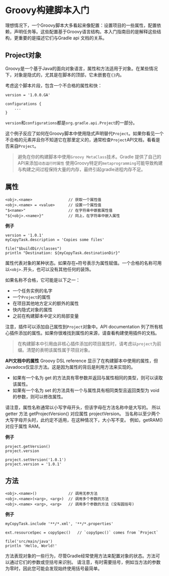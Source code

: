 # Groovy构建脚本入门
理想情况下，一个Groovy脚本大多看起来像配置：设置项目的一些属性，配置依赖，声明任务等。这些配置基于Groovy语言结构。本入门指南目的是解释这些结构，更重要的是描述它们与Gradle api 文档的关系。

## Project对象
Groovy是一个基于Java的面向对象语言，属性和方法适用于对象。在某些情况下，对象是隐式的，尤其是在脚本的顶部，它未嵌套在`{}`内。

考虑这个脚本片段，包含一个不合格的属性和快：
```
version = '1.0.0.GA'

configurations {
    ...
}
```
`version`和`configurations`都是`org.gradle.api.Project`的一部分。

这个例子反应了如何在Groovy脚本中使用隐式声明替代`Project`。如果你看见一个不合格的元素并且你不知道它在那里定义的，通常检查`Project`API文档，看看是否来自`Project`。

> 避免在你的构建脚本中使用`Groovy MetaClass`技术。Gradle 提供了自己的API来添加`动态运行时属性`
> 使用Groovy特定的`metaprogramming`可能导致构建与构建之间过程保持大量的内存，最终引起gradle进程内存不足。

## 属性
```
<obj>.<name>                // 获取一个属性值
<obj>.<name> = <value>      // 设置一个属性值
"$<name>"                   // 在字符串中嵌套属性值
"${<obj>.<name>}"           // 同上，在字符串中嵌入属性
```
**例子**

```
version = '1.0.1'
myCopyTask.description = 'Copies some files'

file("$buildDir/classes")
println "Destination: ${myCopyTask.destinationDir}"
```

属性代表对象的某种状态。如果存在`=`符号表示为属性赋值。一个合格的名称可用以`<obj>.`开头，也可以没有其他任何的装饰。

如果名称不合格，它可能是以下之一：
- 一个任务实例的名字
- 一个`Project`的属性
- 在项目其他地方定义的额外的属性
- 快内隐式对象的属性
- 之前在构建脚本中定义的局部变量

注意，插件可以添加自己属性到`Project`对象中。API documentation 列了所有核心插件添加的属性。如果你很难找到属性的来源，请查看构建使用插件的文档。

> 在构建脚本中引用由非核心插件添加的项目属性时，请考虑以`project`为前缀。清楚的表明该属性属于项目对象。

**API文档中的属性**
Groovy DSL reference 显示了在构建脚本中使用的属性，但Javadocs仅显示方法。这是因为属性的背后是利用方法来实现的。
- 如果有一个名为 get<PropertyName> 的方法具有零参数并返回与属性相同的类型，则可以读取该属性。
- 如果有一个名为 set<PropertyName> 的方法具有一个与属性具有相同类型且返回类型为 void 的参数，则可以修改属性。

请注意，属性名称通常以小写字母开头，但该字母在方法名称中是大写的。 所以 getter 方法 getProjectVersion() 对应属性 projectVersion。 当名称以至少两个大写字母开头时，此约定不适用，在这种情况下，大小写不变。 例如，getRAM() 对应于属性 RAM。

**例子**
```
project.getVersion()
project.version

project.setVersion('1.0.1')
project.version = '1.0.1'
```

## 方法
```
<obj>.<name>()              // 调用无参方法
<obj>.<name>(<arg>, <arg>)  // 调用多个参数的方法
<obj>.<name> <arg>, <arg>   // 调用多个参数的方法 (没有圆括号)
```
**例子**
```
myCopyTask.include '**/*.xml', '**/*.properties'

ext.resourceSpec = copySpec()   // `copySpec()` comes from `Project`

file('src/main/java')
println 'Hello, World!'
```

方法表现对象的一些行为，尽管Gradle经常使用方法来配置对象的状态。方法可以通过它们的参数或空括号来识别。 请注意，有时需要括号，例如当方法的参数为零时，因此您可能会发现始终使用括号最简单。
